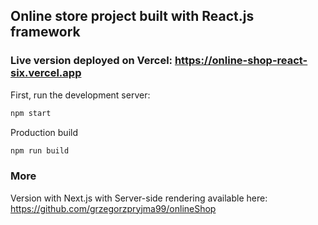 ## Online store project built with React.js framework

### Live version deployed on Vercel: https://online-shop-react-six.vercel.app

First, run the development server:

```bash
npm start
```

Production build
```bash
npm run build
```

### More

Version with Next.js with Server-side rendering available here:
https://github.com/grzegorzpryjma99/onlineShop



